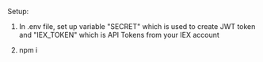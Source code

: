 Setup:

1. In .env file, set up variable "SECRET" which is used to create JWT token and "IEX_TOKEN" which is API Tokens from your IEX account

2. npm i
